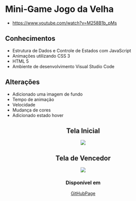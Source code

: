 # Mini-Game  Jogo da Velha
* https://www.youtube.com/watch?v=M258B1b_pMs
## Conhecimentos

* Estrutura de Dados e Controle de Estados com JavaScript
* Animações utilizando CSS 3
* HTML 5
* Ambiente de desenvolvimento Visual Studio Code
## Alterações

* Adicionado uma imagem de fundo
* Tempo de animação
* Velocidade
* Mudança de cores
* Adicionado estado hover

<span align="center">
  
## Tela Inicial
  
  <img src="https://user-images.githubusercontent.com/78621483/161403954-f7bdd754-e928-4354-b443-6e6ed0f21235.png"></img>



## Tela de Vencedor

 <img src="https://user-images.githubusercontent.com/78621483/161403988-aec3afc7-cd0f-41bb-b328-321e6359700a.png"></img>
</span>

### Disponível em
[GitHubPage](https://renanberserk.github.io/jogo/)
